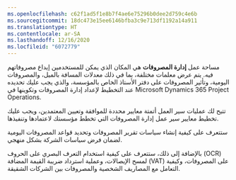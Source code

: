 ```yaml
---
ms.openlocfilehash: c62f1ad5f1e8b7f4ae6e75296b0dee2d759c4e6b
ms.sourcegitcommit: 18dc473e15ee6146bfba3c9e713df1192a14a911
ms.translationtype: HT
ms.contentlocale: ar-SA
ms.lasthandoff: 12/16/2020
ms.locfileid: "6072779"
---
```

مساحة عمل **إدارة المصروفات** هي المكان الذي يمكن للمستخدمين إيداع مصروفاتهم فيه. يتم عرض معلمات مختلفة، بما في ذلك معدلات المسافة بالميل، والمصروفات اليومية، وتأثير المصروفات على دفتر الأستاذ الخاص بالمؤسسة، والذي يجب عليك تحديده عند التخطيط لإعداد إدارة المصروفات وتكوينها في Microsoft Dynamics 365 Project Operations. 

تتيح لك عمليات سير العمل أتمتة معايير محددة للموافقة وتعيين المعتمدين، ويجب عليك تخطيط معايير سير عمل إدارة المصروفات التي تخطط مؤسستك لاعتمادها وتنفيذها. 
 
ستتعرف على كيفية إنشاء سياسات تقرير المصروفات وتحديد قواعد المصروفات اليومية لضمان فرض سياسات الشركة بشكل منهجي.

بالإضافة إلى ذلك، ستتعرف على كيفية استخدام التعرف البصري على الحروف (OCR) لمسح الإيصالات، وعملية استرداد ضريبة القيمة المضافة (VAT) على المصروفات، وكيفية التعامل مع المصاريف الشخصية والمصروفات بين الشركات الشقيقة.





